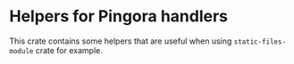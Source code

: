 # Helpers for Pingora handlers

This crate contains some helpers that are useful when using `static-files-module` crate for
example.
